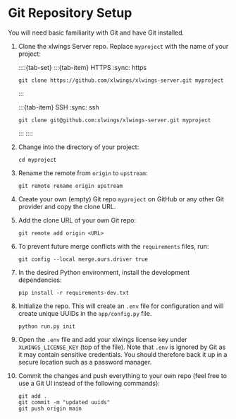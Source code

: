 # Git Repository Setup

You will need basic familiarity with Git and have Git installed.

1. Clone the xlwings Server repo. Replace `myproject` with the name of your project:

   ::::{tab-set}
   :::{tab-item} HTTPS
   :sync: https

   ```text
   git clone https://github.com/xlwings/xlwings-server.git myproject
   ```

   :::

   :::{tab-item} SSH
   :sync: ssh

   ```text
   git clone git@github.com:xlwings/xlwings-server.git myproject
   ```

   :::
   ::::

2. Change into the directory of your project:

   ```text
   cd myproject
   ```

3. Rename the remote from `origin` to `upstream`:

   ```text
   git remote rename origin upstream
   ```

4. Create your own (empty) Git repo `myproject` on GitHub or any other Git provider and copy the clone URL.

5. Add the clone URL of your own Git repo:

   ```text
   git remote add origin <URL>
   ```

6. To prevent future merge conflicts with the `requirements` files, run:

   ```text
   git config --local merge.ours.driver true
   ```

7. In the desired Python environment, install the development dependencies:

   ```text
   pip install -r requirements-dev.txt
   ```

8. Initialize the repo. This will create an `.env` file for configuration and will create unique UUIDs in the `app/config.py` file.

   ```text
   python run.py init
   ```

9. Open the `.env` file and add your xlwings license key under `XLWINGS_LICENSE_KEY` (top of the file). Note that `.env` is ignored by Git as it may contain sensitive credentials. You should therefore back it up in a secure location such as a password manager.

10. Commit the changes and push everything to your own repo (feel free to use a Git UI instead of the following commands):

    ```text
    git add .
    git commit -m "updated uuids"
    git push origin main
    ```
